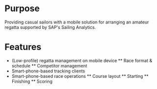 # Purpose

Providing casual sailors with a mobile solution for arranging an amateur regatta supported by SAP's Sailing Analytics.

# Features
* (Low-profile) regatta management on mobile device 
** Race format & schedule
** Competitor management
* Smart-phone-based tracking clients
* Smart-phone-based race operations
** Course layout
** Starting
** Finishing
** Scoring